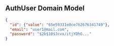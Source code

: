 ## AuthUser Domain Model

````json
{
  "id": {"value": "65e59331e8ce762676341749"},
  "email": "user1@mail.com",
  "password": "$2b$10$Jcvx/itjYDhG..."
}
````